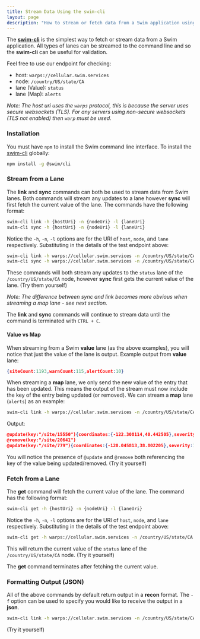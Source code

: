 ```yaml
---
title: Stream Data Using the swim-cli
layout: page
description: "How to stream or fetch data from a Swim application using the swim-cli"
---
```


The [**swim-cli**](https://www.npmjs.com/package/@swim/cli) is the simplest way to fetch or stream data from a Swim application.
All types of lanes can be streamed to the command line and so the **swim-cli** can be useful for validation.

Feel free to use our endpoint for checking:

- host: `warps://cellular.swim.services`
- node: `/country/US/state/CA`
- lane (Value): `status`
- lane (Map): `alerts`

_Note: The host uri uses the `warps` protocol, this is because the server uses secure websockets (TLS). For any servers using non-secure websockets (TLS not enabled) then `warp` must be used._

### Installation

You must have `npm` to install the Swim command line interface. To install the [swim-cli](https://www.npmjs.com/package/@swim/cli) globally:

```bash
npm install -g @swim/cli
```

### Stream from a Lane

The **link** and **sync** commands can both be used to stream data from Swim lanes.
Both commands will stream any updates to a lane however **sync** will first fetch the current value of the lane.
The commands have the following format:

```bash
swim-cli link -h {hostUri} -n {nodeUri} -l {laneUri}
swim-cli sync -h {hostUri} -n {nodeUri} -l {laneUri}
```

Notice the `-h`, `-n`, `-l` options are for the URI of `host`, `node`, and `lane` respectively.
Substituting in the details of the test endpoint above:

```bash
swim-cli link -h warps://cellular.swim.services -n /country/US/state/CA -l status
swim-cli sync -h warps://cellular.swim.services -n /country/US/state/CA -l status
```

These commands will both stream any updates to the `status` lane of the `/country/US/state/CA` node, however **sync** first gets the current value of the lane. 
(Try them yourself)

_Note: The difference between sync and link becomes more obvious when streaming a map lane - see next section._

The **link** and **sync** commands will continue to stream data until the command is terminated with `CTRL + C`.

#### Value vs Map

When streaming from a Swim **value** lane (as the above examples), you will notice that just the value of the lane is output.
Example output from **value** lane:

```json
{siteCount:1193,warnCount:115,alertCount:10}
```

When streaming a **map** lane,  we only send the new value of the entry that has been updated.
This means the output of the stream must now include the key of the entry being updated (or removed).
We can stream a **map** lane (`alerts`) as an example:

```bash
swim-cli link -h warps://cellular.swim.services -n /country/US/state/CA -l alerts
```

Output:

```json
@update(key:"/site/15550"){coordinates:{-122.308114,40.442505},severity:1.2732812701071294}
@remove(key:"/site/20641")
@update(key:"/site/779"){coordinates:{-120.045813,38.802205},severity:1.0512594070918895}
```

You will notice the presence of `@update` and `@remove` both referencing the key of the value being updated/removed.
(Try it yourself)

### Fetch from a Lane

The **get** command will fetch the current value of the lane. The command has the following format:

```bash
swim-cli get -h {hostUri} -n {nodeUri} -l {laneUri}
```

Notice the `-h`, `-n`, `-l` options are for the URI of `host`, `node`, and `lane` respectively. Substituting in the details of the test endpoint above:

```bash
swim-cli get -h warps://cellular.swim.services -n /country/US/state/CA -l status
```

This will return the current value of the `status` lane of the `/country/US/state/CA` node. 
(Try it yourself)

The **get** command terminates after fetching the current value.

### Formatting Output (JSON)

All of the above commands by default return output in a **recon** format. 
The `-f` option can be used to specify you would like to receive the output in a **json**.

```bash
swim-cli link -h warps://cellular.swim.services -n /country/US/state/CA -l status -f json
```

(Try it yourself)